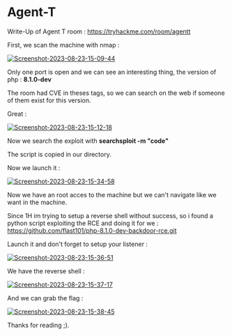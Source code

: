 
# Agent-T
Write-Up of Agent T room : https://tryhackme.com/room/agentt

First, we scan the machine with nmap :

<a href="https://imgbb.com/"><img src="https://i.ibb.co/S5MSZJK/Screenshot-2023-08-23-15-09-44.png" alt="Screenshot-2023-08-23-15-09-44" border="0"></a>

Only one port is open and we can see an interesting thing, the version of php : __8.1.0-dev__

The room had CVE in theses tags, so we can search on the web if someone of them exist for this version.

Great : 

<a href="https://ibb.co/RgLVJxS"><img src="https://i.ibb.co/NFwHG83/Screenshot-2023-08-23-15-12-18.png" alt="Screenshot-2023-08-23-15-12-18" border="0"></a>

Now we search the exploit with __searchsploit -m "code"__

The script is copied in our directory.

Now we launch it :

<a href="https://imgbb.com/"><img src="https://i.ibb.co/qCJxvPd/Screenshot-2023-08-23-15-34-58.png" alt="Screenshot-2023-08-23-15-34-58" border="0"></a>

Now we have an root acces to the machine but we can't navigate like we want in the machine.

Since 1H im trying to setup a reverse shell without success, so i found a python script exploiting the RCE and doing it for we : https://github.com/flast101/php-8.1.0-dev-backdoor-rce.git

Launch it and don't forget to setup your listener :

<a href="https://imgbb.com/"><img src="https://i.ibb.co/Vv7MBzL/Screenshot-2023-08-23-15-36-51.png" alt="Screenshot-2023-08-23-15-36-51" border="0"></a>

We have the reverse shell :

<a href="https://imgbb.com/"><img src="https://i.ibb.co/0Y88PRH/Screenshot-2023-08-23-15-37-17.png" alt="Screenshot-2023-08-23-15-37-17" border="0"></a>

And we can grab the flag :

<a href="https://imgbb.com/"><img src="https://i.ibb.co/x5SDj5z/Screenshot-2023-08-23-15-38-45.png" alt="Screenshot-2023-08-23-15-38-45" border="0"></a>

Thanks for reading ;).
